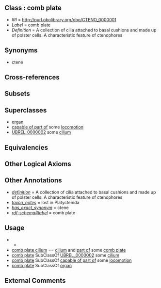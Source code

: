 
## Class : comb plate

 * *IRI* = http://purl.obolibrary.org/obo/CTENO_0000001
 * *Label* = comb plate
 * *Definition* = A collection of cilia attached to basal cushions and made up of polster cells. A characteristic feature of ctenophores

## Synonyms

 * ctene

## Cross-references


## Subsets


## Superclasses

 * [organ](../../UBERON/62/UBERON_0000062.md)
 * [capable of part of](../../RO/16/RO_0002216.md) some [locomotion](../../GO/11/GO_0040011.md)
 * [UBREL_0000002](../../UBREL/02/UBREL_0000002.md) some [cilium](../../GO/29/GO_0005929.md)

## Equivalencies


## Other Logical Axioms


## Other Annotations

 * *[definition](../../IAO/15/IAO_0000115.md)* = A collection of cilia attached to basal cushions and made up of polster cells. A characteristic feature of ctenophores
 * *[taxon_notes](../../UBPROP/08/UBPROP_0000008.md)* = lost in Platyctenida
 * *[has_exact_synonym](../../ym/oboInOwl#hasExactSynonym.md)* = ctene
 * *[rdf-schema#label](../../el/rdf-schema#label.md)* = comb plate

## Usage

 * -
 * [comb plate cilium](../../CTENO/05/CTENO_0000005.md) == [cilium](../../GO/29/GO_0005929.md) and [part of](../../BFO/50/BFO_0000050.md) some [comb plate](../../CTENO/01/CTENO_0000001.md)
 * [comb plate](../../CTENO/01/CTENO_0000001.md) SubClassOf [UBREL_0000002](../../UBREL/02/UBREL_0000002.md) some [cilium](../../GO/29/GO_0005929.md)
 * [comb plate](../../CTENO/01/CTENO_0000001.md) SubClassOf [capable of part of](../../RO/16/RO_0002216.md) some [locomotion](../../GO/11/GO_0040011.md)
 * [comb plate](../../CTENO/01/CTENO_0000001.md) SubClassOf [organ](../../UBERON/62/UBERON_0000062.md)

## External Comments

